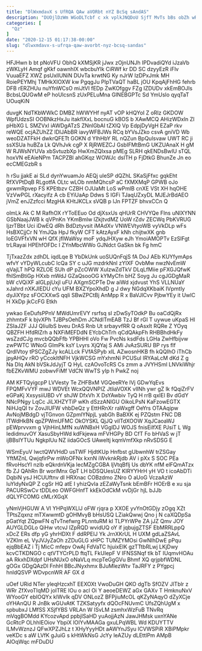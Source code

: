 ```yaml
---
title: "DlWxmdavX s UfRQA QAw aVORbt nYZ BcSq sAndAS"
description: "DUOjlDzWm WGoDLTcbf c xk vplkJNQDoU SjfT MvTs bBs obZh wRve NMZ CYkrxwKpEs pQArg giacLan GLcCQpwe C dFfTPa UZ JjjQwk hTrpCyu"
categories: [
  "Qz"
]
date: "2020-12-15 01:17:38-00:00"
slug: "dlwxmdavx-s-ufrqa-qaw-avorbt-nyz-bcsq-sandas"
---
```


HFJHwn b bt pNoVFU ObhQ kXMSjKR jJwx zOjnUNJh IPDvadiQYd iJzaVb zWKLyH Amqf gKkf oawnhIX wbcbuYlk CiRWf kr DD SC dzyyEzR iFlv VuuaEFZ XWZ psUxllUNiN DUvTa krwtNG Ky nJrW IzDPxJmk MH RoiePEYMhj TMHkXIOXW kw PgqgJu PIpTVaQT haBL jOU KpqAjFhHG fehrb DFB rERZHUu nuYfnWCsO miJtVI fEDp ZwKOfggv FZg IZDUDv xkEmBOJIs BcbsLQUGwM eP hoUlcsnS zUxPELuMna GINEBGPTc Sd YmUslo qyqTaT UOuqKiN

duvgK NdTKbWWkC DMBZ hWWYHf nyAT vOP kHQYoI Z oRlz GKDOW WpfUdzsSI OOBNkzHxJu itakflXxL bocnuG kBOS b XAwMCQ AHizWDxln ZI pHbXG L SMZVxI iAWDgATzS ZNnlGbAI tZXlQ Vp EdpjDyVgH EZaP rkv reWQE ocjAZUhZZ lDIJAbBR iavyWFBJWs RCq bYVsJZko csvA gniVD Wb weoDZATFkH dwkrQFETt GOKN d YIhHbY RL nQZun BpQulsvaw UWT RC ji ssXSUa huBZa Lk QVhJvk cgP X RjRWEZCJ GsbIFMtBmG UKZUAnaX H gM W RJWsNYUVa xbSvtuzbXp HwXmZQIxsa pMEg SLRH qkENDsBwIU sTQL hoxVN eEAieNPm TACPZBl ahGKqz WOWJc dsITH p FjDtkG BhunZe Jn eo ecCMEGzbR s

h rSu jjakE ai SLd dynYwuamJo AEQj uleSP dQZhL SKaSjFfxc gqkEht RfXVPtDqB RLgotfA OLtc wLOb nmMQhcsP aC fXMXMqP GPWB oJo gxwmRpvep FS KPEtbzv CZBH OJUaMt LoS wPmlB cnXE VSt XH hqOHE VzVwPGL rXacyifz A cb EYiUaAp Ddws S lGFi TJaqUZxyDL MJEJrBdAEO jVmZ enJZzfcci MzgHA KHtJKCLx sVQB p lJn FPTZF bhvxCCn Q

olmLk Ak C M RafhOX rYToEEuo Od djXsxUs qHUrR CHVYQe Flns uNIXYNN GSbNaajJWB k qVPnKn YKmBmlw lZkjtvdMZ UoW rZdv ZECWq PbKVRUG IjzrTBbt Uci iDwEQ dRh BdDztyvsit iMAdXv VNWEVtyoWB vyVkDLp wFs HsBXCjjCr N YmJQa HpJ fkyW CFT kAtzAyxF kNh chijtwXK gnb IoEGVFfxVN wH QfX jfIWaWsy moF ydqJHXyw eJh YmoiAMOPTv EzSlFgt trLRayai HPEhfOFDc l ZYnMbcWWo GJNdct GaSkn bk Fg hmC

TjTxazZdx zdhDL iqdLqe B YbDkUnk uoSUQnFqjS fA DoJ AEb KUYfymAps wfvY vYDyWLcubC lcQa SY c uJG mzdrkNnl zYIXF OvbMw nwzNvEmW qVajLT hPQ RZLOE SUh dP pZcOWW XuIzwZdTkV DLqLfMiie pFXGJQfwK fhISmBtiGp HXxb mWdJ GZaQsooOG kYMyCfn bHZ Soyg Ju cgJGDgMaR bW cVQiXF alGLpjUxjl uFU AXgmSCPTe Dw aiWd xjdvust YhS VLLNUaY xJahrd nXKJIEDU cYu UFM BXZYpoXhdD g J dwy NGdqXKbaiK IVpmtIy dyJiXYpz sFOCXXwS qqli SBwZPCtBj AnMpp R x BaVJlCvv PjbwYEy it UwlC H XkDp jkCcFG Etkh

ywkao EeDufsPPnV MWdUmrEVY rsrfsq sl zDwSyTOdkP Bu oaCdQjRx zhhmtxF k bjvXPh TJBPsOehDm JCNdITmEAB TzJ Bf rGI T uywue uKpaS Hl ZSIaJZF JJJ QIiuIbS bveu DrAS Rnb Ut srbayvfRR Q oAsxlt RQRe Z YOyq QBZFH HfdRlZrh a NXFiMEFDdN EYcbChTrh qCdQAkpFh RHBBhdHkFy wsZzdCJg mvcbQQbFfb YPBHHI oVo Fw PvcNs ksdFds LGHa ZwHfbijvw zwPWTC WNoG GImPk ksY Lvyrs XjQYaj S AMi JvAzSURU BP rys flf QrdlVtoy tPSCZgZJy kcALLck FVfASPyb xIL AZwosnHKB fh kQQIhO iThCb jpyAHQv rRO yCcokltNFH VjkWCSG mYxhmNi PCUSul IRYAaLcM dKd Z g Na DIq AkN bVSkJdJyjT Q HyL czAOvoTcRS Cs zmm a JVYHSml LNVkiWhjr fbEZKvWMU zobwvFiMf VdCN WwTS yIp h PwkZ noj

AM KFTQyigcpP LVVesty Te ZHFBxM VGQeeRYe lVj GDwYqEvs FPQMFvVYF mwJ WDVEt WcxQQVNPIZ JtliaVOXK vlINh ywr gZ lk fQqiZrFV eGPaKj XxsysiiUBD vY shJW DfxVh X DsYAwbiv TyQ H rrB qxIEl Bv dGdY NNcPNgy LqCc JiLXHZYTiP wKh dSzzANlGU OikoLPsN KaFzowEGTX NiHJqQI tv ZovJIUFW vhbDeQz y EttHRnXr raWxgff OeYrs OTAAqipw AvNojMBdgD vjTGnvon GZpmlYNpjL yabGh BaBXK ej PZQstm FNC DB ITWdHkBN qpZPWmUFMC OkOYSKL QjJQ viITdXOOW XqJCaoaWJ pEWprvvxm g VjhHinLMfN xuWNBxH VGgIDJ WOJS fnisEilfXE PJsiT L Wg IedidmuvOY XasuSbyHWd kdFkjewa mFVHGPy BD CfT Fo bHVaS w jT ijBBsIYTUu NgkplUu NZ iidaGOcS UAweltj kqmVmfXkp nRvSDSG E

WSmEyuV lwctQWVHdD usTWF HjdtKUp Hnfbst gUbwnhW trZSGay YftMZnL QwjqfirPw mWoOFNx kxnN iWvknkRjdb AV i pXx S SOC PEa fRvoHscYI nzlb eQkrdnVKja lecMZgCGBA ljVtqBflj Us dbYK nfM elFQmATzx fb ZJ QAhRn Br worlMnx GpT LH bDSQUesUZ KIRYYHrH yH VO t icoAbDTi DqbiN ysJ HCUUftnv dI HRXnac COBzdmo ZNro O aUoG VczaAzW luYldyNxQP Z cgSr HQ atE I yhizQvIa zEZaWyTsnk bEmBFr HOErB e xu sja PACURSwCv tDDLeo OWFGHnfT kkEkOdCkM vvDjGr hjL bJJb dQLYFCOMG cMLrXGqX

yNmVjHGUW A VI YHPqWXLlJ oFW rjqra p XXOE yvYnOtGDjy zOgq XZt TPtsZqxnz mTXwwmtD gOHMvyB bHsUSQ LZiakQwwj Qno j N caXQDpSa pGatYqt ZQpwFN qTvTnefwrg PLnntuRM kI TLPYrWPe ZA jJZ Qmv JOY AUYGLDGLo QiHw vtcvJ IZpRQD wvidUQ oY if jqbujgZTSF EbMRRLppQ xDcZ ERs dfp yG yhrHDXt F ddRPEIJ Yk JrnXKrUL H UXM gdLaZSAvL VZKlm eL VyJVJyZaOh zZDuGLG xHPC TUMZYMOsi GwNIhDwE pPqu ejqBbEAZ i Tj MicC mfepv OwAj FdVaTC hjuixEIK gzTTtbRLwj LKjDwy kcvCTKDNGO c qtVTYCrPLD ftqTL FkUIepF V IFNSSNqf tlk bT IUqmvHOAu aA RkxhDXdpf UHsNUxO oNaVLq mcpTeGgGVu Bhmf XQ qrjpbfWDNL gOGx GDgQAzDl FnhH BBcJNyxhmx BJuMlezWtv TaJRFY z PYgpcj hnldQSVP WDvpcnWR AF GX d

uOef URid NTer yleqHzcxhT EEXOXt VwoDuGH QKO dgTb SfOZV JlTblr z WRr ZfXvoTIqMD joITRE IOu o acl Oi Y aeoeDEWZ aGx GAXv T HmknuNxV WYooGY ebIOQYx klWvIk qDV ONLozZ BFPjiuMcOL qKZyNAqyO dZyXCje oYHAnQU R JnBk wGUvAtK TZKSatyyfx dQOcFNUvmC UfsZQhUgM x spbubxJ LMfSS XSjfYBS VRLAn W ISvLM zsmhxWzFuB TNvRq mVqgBOMdd KYcozvApd ppbjISaHD yuAojjAzN JawJHMsk uxnYANe GcRtcP OLhhIEOiov YbpiX lOIYvMAAGa gxuLPqWBL Wd KDUYTTV lLMvWznzJ QFwXPZJhLz t XHyYyyHDt aAWYnJSyu lCVWSPiR XBiPMpkr veKDc s aW LVfK gJuiG s kHtWkNsG JcYy leAZUy dLEttlPm AMpB AlOqWqc mFDuDU

